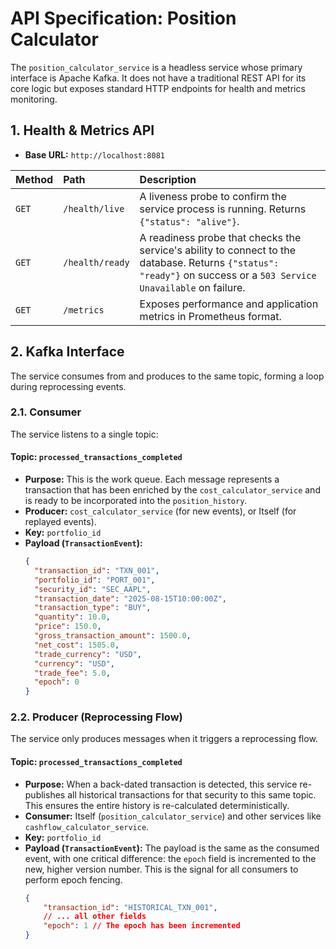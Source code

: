 # API Specification: Position Calculator

The `position_calculator_service` is a headless service whose primary interface is Apache Kafka. It does not have a traditional REST API for its core logic but exposes standard HTTP endpoints for health and metrics monitoring.

## 1. Health & Metrics API

* **Base URL:** `http://localhost:8081`

| Method | Path | Description |
| :--- | :--- | :--- |
| `GET` | `/health/live` | A liveness probe to confirm the service process is running. Returns `{"status": "alive"}`. |
| `GET` | `/health/ready` | A readiness probe that checks the service's ability to connect to the database. Returns `{"status": "ready"}` on success or a `503 Service Unavailable` on failure. |
| `GET` | `/metrics` | Exposes performance and application metrics in Prometheus format. |

## 2. Kafka Interface

The service consumes from and produces to the same topic, forming a loop during reprocessing events.

### 2.1. Consumer

The service listens to a single topic:

#### Topic: `processed_transactions_completed`

* **Purpose:** This is the work queue. Each message represents a transaction that has been enriched by the `cost_calculator_service` and is ready to be incorporated into the `position_history`.
* **Producer:** `cost_calculator_service` (for new events), or Itself (for replayed events).
* **Key:** `portfolio_id`
* **Payload (`TransactionEvent`):**
    ```json
    {
      "transaction_id": "TXN_001",
      "portfolio_id": "PORT_001",
      "security_id": "SEC_AAPL",
      "transaction_date": "2025-08-15T10:00:00Z",
      "transaction_type": "BUY",
      "quantity": 10.0,
      "price": 150.0,
      "gross_transaction_amount": 1500.0,
      "net_cost": 1505.0,
      "trade_currency": "USD",
      "currency": "USD",
      "trade_fee": 5.0,
      "epoch": 0
    }
    ```

### 2.2. Producer (Reprocessing Flow)

The service only produces messages when it triggers a reprocessing flow.

#### Topic: `processed_transactions_completed`

* **Purpose:** When a back-dated transaction is detected, this service re-publishes all historical transactions for that security to this same topic. This ensures the entire history is re-calculated deterministically.
* **Consumer:** Itself (`position_calculator_service`) and other services like `cashflow_calculator_service`.
* **Key:** `portfolio_id`
* **Payload (`TransactionEvent`):** The payload is the same as the consumed event, with one critical difference: the `epoch` field is incremented to the new, higher version number. This is the signal for all consumers to perform epoch fencing.
    ```json
    {
        "transaction_id": "HISTORICAL_TXN_001",
        // ... all other fields
        "epoch": 1 // The epoch has been incremented
    }
    ```